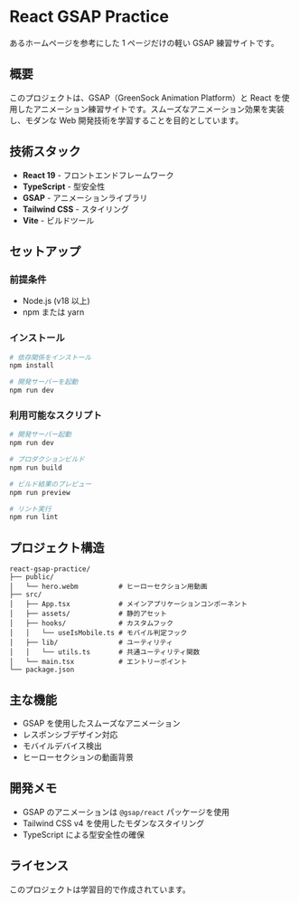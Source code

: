# React GSAP Practice

あるホームページを参考にした 1 ページだけの軽い GSAP 練習サイトです。

## 概要

このプロジェクトは、GSAP（GreenSock Animation Platform）と React を使用したアニメーション練習サイトです。スムーズなアニメーション効果を実装し、モダンな Web 開発技術を学習することを目的としています。

## 技術スタック

- **React 19** - フロントエンドフレームワーク
- **TypeScript** - 型安全性
- **GSAP** - アニメーションライブラリ
- **Tailwind CSS** - スタイリング
- **Vite** - ビルドツール

## セットアップ

### 前提条件

- Node.js (v18 以上)
- npm または yarn

### インストール

```bash
# 依存関係をインストール
npm install

# 開発サーバーを起動
npm run dev
```

### 利用可能なスクリプト

```bash
# 開発サーバー起動
npm run dev

# プロダクションビルド
npm run build

# ビルド結果のプレビュー
npm run preview

# リント実行
npm run lint
```

## プロジェクト構造

```
react-gsap-practice/
├── public/
│   └── hero.webm          # ヒーローセクション用動画
├── src/
│   ├── App.tsx            # メインアプリケーションコンポーネント
│   ├── assets/            # 静的アセット
│   ├── hooks/             # カスタムフック
│   │   └── useIsMobile.ts # モバイル判定フック
│   ├── lib/               # ユーティリティ
│   │   └── utils.ts       # 共通ユーティリティ関数
│   └── main.tsx           # エントリーポイント
└── package.json
```

## 主な機能

- GSAP を使用したスムーズなアニメーション
- レスポンシブデザイン対応
- モバイルデバイス検出
- ヒーローセクションの動画背景

## 開発メモ

- GSAP のアニメーションは `@gsap/react` パッケージを使用
- Tailwind CSS v4 を使用したモダンなスタイリング
- TypeScript による型安全性の確保

## ライセンス

このプロジェクトは学習目的で作成されています。
